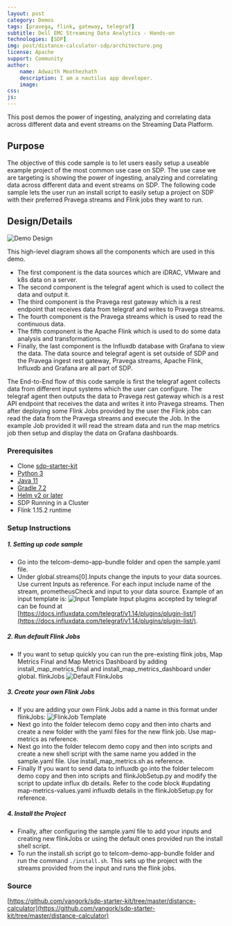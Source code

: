 ```yaml
---
layout: post
category: Demos
tags: [pravega, flink, gateway, telegraf]
subtitle: Dell EMC Streaming Data Analytics - Hands-on
technologies: [SDP]
img: post/distance-calculator-sdp/architecture.png
license: Apache
support: Community
author: 
    name: Adwaith Moothezhath
    description: I am a nautilus app developer.
    image:
css: 
js: 
---
```


This post demos the power of ingesting, analyzing and correlating data across different data and event streams on the Streaming Data Platform.
<!--more-->

## Purpose 
The objective of this code sample is to let users easily setup a useable example project of the most common use case on SDP. The use case we are targeting is showing the power of ingesting, analyzing and correlating data across different data and event streams on SDP. The following code sample lets the user run an install script to easily setup a project on SDP with their preferred Pravega streams and Flink jobs they want to run.

## Design/Details  
![Demo Design]({{site.baseurl}}/assets/heliumjk/images/post/telecom-demo-automation/architecture.png)

This high-level diagram shows all the components which are used in this demo. 
- The first component is the data sources which are iDRAC, VMware and k8s data on a server. 
- The second component is the telegraf agent which is used to collect the data and output it. 
- The third component is the Pravega rest gateway which is a rest endpoint that receives data from telegraf   and writes to Pravega streams. 
- The fourth component is the Pravega streams which is used to read the continuous data. 
- The fifth component is the Apache Flink which is used to do some data analysis and transformations. 
- Finally, the last component is the Influxdb database with Grafana to view the data. 
The data source and telegraf agent is set outside of SDP and the Pravega ingest rest gateway, Pravega streams, Apache Flink, Influxdb and Grafana are all part of SDP. 

The End-to-End flow of this code sample is first the telegraf agent collects data from different input systems which the user can configure. The telegraf agent then outputs the data to Pravega rest gateway which is a rest API endpoint that receives the data and writes it into Pravega streams. Then after deploying some Flink Jobs provided by the user the Flink jobs can read the data from the Pravega streams and execute the Job. In the example Job provided it will read the stream data and run the map metrics job then setup and display the data on Grafana dashboards. 


### Prerequisites
- Clone [sdp-starter-kit](https://github.com/vangork/sdp-starter-kit)
- [Python 3](https://www.oracle.com/java/technologies/downloads/#java11)
- [Java 11](https://www.oracle.com/java/technologies/downloads/#java11)
- [Gradle 7.2](https://gradle.org/install/)
- [Helm v2 or later](https://helm.sh/docs/intro/install/)
- SDP Running in a Cluster
- Flink 1.15.2 runtime

### Setup Instructions 

##### 1. Setting up code sample
- Go into the telcom-demo-app-bundle folder and open the sample.yaml file.
- Under global.streams[0].Inputs change the inputs to your data sources. Use current Inputs as reference. For each input include name of the stream, prometheusCheck and input to your data source. Example of an input template is:
![Input Template]({{site.baseurl}}/assets/heliumjk/images/post/telecom-demo-automation/input_stream_template.png)
Input plugins accepted by telegraf can be found at [https://docs.influxdata.com/telegraf/v1.14/plugins/plugin-list/](https://docs.influxdata.com/telegraf/v1.14/plugins/plugin-list/).

##### 2. Run default Flink Jobs
- If you want to setup quickly you can run the pre-existing flink jobs, Map Metrics Final and Map Metrics Dashboard by adding install_map_metrics_final and install_map_metrics_dashboard under global. flinkJobs
![Default FlinkJobs]({{site.baseurl}}/assets/heliumjk/images/post/telecom-demo-automation/default_flinkJobs.png)

##### 3. Create your own Flink Jobs
- If you are adding your own Flink Jobs add a name in this format under flinkJobs:
![FlinkJob Template]({{site.baseurl}}/assets/heliumjk/images/post/telecom-demo-automation/flinkJob_template.png)
- Next go into the folder telecom demo copy and then into charts and create a new folder with the yaml files for the new flink job. Use map-metrics as reference.
- Next go into the folder telecom demo copy and then into scripts and create a new shell script with the same name you added in the sample.yaml file. Use install_map_metrics.sh as reference. 
- Finally If you want to send data to influxdb go into the folder telecom demo copy and then into scripts and flinkJobSetup.py and modify the script to update influx db details. Refer to the code block #updating map-metrics-values.yaml influxdb details in the flinkJobSetup.py for reference. 

##### 4. Install the Project
- Finally, after configuring the sample.yaml file to add your inputs and creating new flinkJobs or using the default ones provided run the install shell script.
- To run the install.sh script go to telcom-demo-app-bundle folder and run the command `./install.sh`. This sets up the project with the streams provided from the input and runs the flink jobs. 


### Source
[https://github.com/vangork/sdp-starter-kit/tree/master/distance-calculator](https://github.com/vangork/sdp-starter-kit/tree/master/distance-calculator)